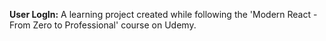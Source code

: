 <b>User LogIn:</b> A learning project created while following the 'Modern React - From Zero to Professional' course on Udemy.

